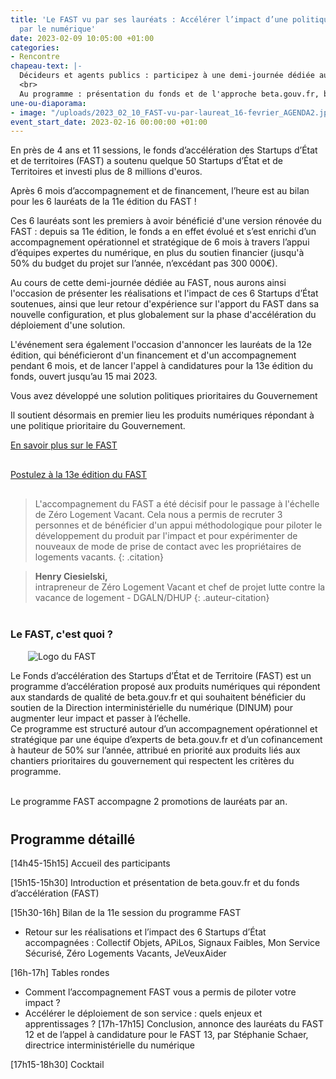 ```yaml
---
title: 'Le FAST vu par ses lauréats : Accélérer l’impact d’une politique publique
  par le numérique'
date: 2023-02-09 10:05:00 +01:00
categories:
- Rencontre
chapeau-text: |-
  Décideurs et agents publics : participez à une demi-journée dédiée au fonds d’accélération des Startups d’État et de territoires (FAST), piloté par beta.gouv.fr au sein de la DINUM.
  <br>
  Au programme : présentation du fonds et de l'approche beta.gouv.fr, bilan des réalisations et de l’impact des 6 lauréats du FAST 11, témoignages et retours d’expériences sur les apports du FAST et la phase d'accélération du déploiement d'une solution, annonce des lauréats du FAST 12 et lancement du 13e appel à candidatures.
une-ou-diaporama:
- image: "/uploads/2023_02_10_FAST-vu-par-laureat_16-fevrier_AGENDA2.jpg"
event_start_date: 2023-02-16 00:00:00 +01:00
---
```


En près de 4 ans et 11 sessions, le fonds d’accélération des Startups d’État et de territoires (FAST) a soutenu quelque 50 Startups d’État et de Territoires et investi plus de 8 millions d'euros. 

Après 6 mois d’accompagnement et de financement, l’heure est au bilan pour les 6 lauréats de la 11e édition du FAST ! 

Ces 6 lauréats sont les premiers à avoir bénéficié d'une version rénovée du FAST : depuis sa 11e édition, le fonds a en effet évolué et s’est enrichi d’un accompagnement opérationnel et stratégique de 6 mois à travers l’appui d’équipes expertes du numérique, en plus du soutien financier (jusqu'à 50% du budget du projet sur l’année, n’excédant pas 300 000€). 

Au cours de cette demi-journée dédiée au FAST, nous aurons ainsi l'occasion de présenter les réalisations et l'impact de ces 6 Startups d’État soutenues, ainsi que leur retour d'expérience sur l'apport du FAST dans sa nouvelle configuration, et plus globalement sur la phase d'accélération du déploiement d'une solution.

L'événement sera également l'occasion d'annoncer les lauréats de la 12e édition, qui bénéficieront d'un financement et d'un accompagnement pendant 6 mois, et de lancer l'appel à candidatures pour la 13e édition du fonds, ouvert jusqu’au 15 mai 2023. 

Vous avez développé une solution
politiques prioritaires du Gouvernement

Il soutient désormais en premier lieu les produits numériques répondant à une politique prioritaire du Gouvernement.
<div class="lien-important" style="margin-bottom:30px"> <p><a href="https://beta.gouv.fr/approche/fast">En savoir plus sur le FAST</a></p> </div>

<div class="lien-important" style="margin-bottom:30px"> <p><a href="https://beta.gouv.fr/approche/fast">Postulez à la 13e édition du FAST</a></p> </div>

> L'accompagnement du FAST a été décisif pour le passage à l'échelle de Zéro Logement Vacant. Cela nous a permis de recruter 3 personnes et de bénéficier d'un appui méthodologique pour piloter le développement du produit par l'impact et pour expérimenter de nouveaux de mode de prise de contact avec les propriétaires de logements vacants. 
{: .citation}

> **Henry Ciesielski,** 
> <br>intrapreneur de Zéro Logement Vacant et chef de projet lutte contre la vacance de logement -  DGALN/DHUP
{: .auteur-citation}

<div class="encadre noir" style="margin-bottom:40px"><h3 style="margin-top: 40px;">Le FAST, c'est quoi ?</h3>
<figure class="image-left" style="width: 30%; margin-right: 1em; margin-left: 2em;"> 
<img src="/uploads/FAST-800x430.jpg" alt="Logo du FAST">
</figure><p>Le Fonds d’accélération des Startups d’État et de Territoire (FAST) est un programme d’accélération proposé aux produits numériques qui répondent aux standards de qualité de beta.gouv.fr et qui souhaitent bénéficier du soutien de la Direction interministérielle du numérique (DINUM) pour augmenter leur impact et passer à l’échelle.
<br>
Ce programme est structuré autour d’un accompagnement opérationnel et stratégique par une équipe d’experts de beta.gouv.fr et d’un cofinancement à hauteur de 50% sur l’année, attribué en priorité aux produits liés aux chantiers prioritaires du gouvernement qui respectent les critères du programme.

<br>Le programme FAST accompagne 2 promotions de lauréats par an.</p>
</div>
 

## Programme détaillé
[14h45-15h15] Accueil des participants

[15h15-15h30] Introduction et présentation de beta.gouv.fr et du fonds d’accélération (FAST)

[15h30-16h] Bilan de la 11e session du programme FAST
* Retour sur les réalisations et l’impact des 6 Startups d’État accompagnées : Collectif Objets, APiLos, Signaux Faibles, Mon Service Sécurisé, Zéro Logements Vacants, JeVeuxAider

[16h-17h] Tables rondes
* Comment l’accompagnement FAST vous a permis de piloter votre impact ?
* Accélérer le déploiement de son service : quels enjeux et apprentissages ?
[17h-17h15] Conclusion, annonce des lauréats du FAST 12 et de l’appel à candidature pour le FAST 13, par Stéphanie Schaer, directrice interministérielle du numérique

[17h15-18h30] Cocktail 
